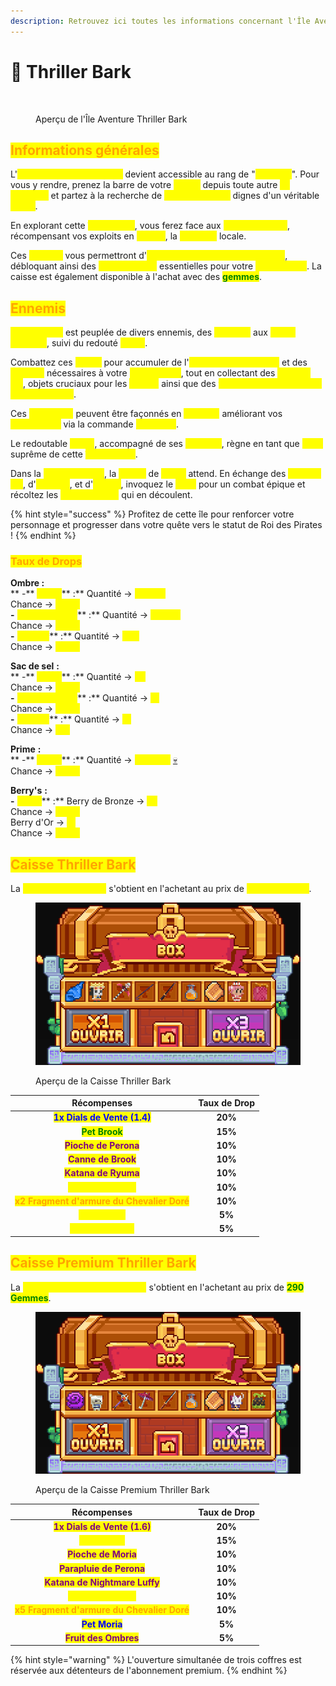 ```yaml
---
description: Retrouvez ici toutes les informations concernant l'Île Aventure Thriller Bark
---
```


# 👹 Thriller Bark

<figure><img src="../../.gitbook/assets/Capture d’écran 2023-12-04 à 17.43.35.png" alt=""><figcaption><p>Aperçu de l'Île Aventure Thriller Bark</p></figcaption></figure>

## <mark style="color:orange;">Informations générales</mark>

L'<mark style="color:yellow;">**île Aventure Thriller Bark**</mark> devient accessible au rang de "<mark style="color:yellow;">**Corsaire**</mark>". Pour vous y rendre, prenez la barre de votre <mark style="color:yellow;">**navire**</mark> depuis toute autre <mark style="color:yellow;">**île aventure**</mark> et partez à la recherche de <mark style="color:yellow;">**nouveaux défis**</mark> dignes d'un véritable <mark style="color:yellow;">**pirate**</mark>.

En explorant cette <mark style="color:yellow;">**île obscure**</mark>, vous ferez face aux <mark style="color:yellow;">sbires de Moria</mark>, récompensant vos exploits en <mark style="color:yellow;">**Ombre**</mark>, la <mark style="color:yellow;">**monnaie**</mark> locale.&#x20;

Ces <mark style="color:yellow;">**Ombres**</mark> vous permettront d'<mark style="color:yellow;">**ouvrir la caisse présente sur l'île**</mark>, débloquant ainsi des <mark style="color:yellow;">**récompenses**</mark> essentielles pour votre <mark style="color:yellow;">**progression**</mark>. La caisse est également disponible à l'achat avec des <mark style="color:green;">**gemmes**</mark>.

## <mark style="color:orange;">Ennemis</mark>

<mark style="color:yellow;">**Thriller Bark**</mark> est peuplée de divers ennemis, des <mark style="color:yellow;">**zombies**</mark> aux <mark style="color:yellow;">**grand zombies**</mark>, suivi du redouté <mark style="color:yellow;">**Moria**</mark>.

Combattez ces <mark style="color:yellow;">**sbires**</mark> pour accumuler de l'<mark style="color:yellow;">**expérience de métier**</mark> et des <mark style="color:yellow;">**Ombres**</mark> nécessaires à votre <mark style="color:yellow;">**progression**</mark>, tout en collectant des <mark style="color:yellow;">**sacs de sel**</mark>, objets cruciaux pour les <mark style="color:yellow;">**quêtes**</mark> ainsi que des <mark style="color:yellow;">**fragments d'armures du Chevalier Doré**</mark>.&#x20;

Ces <mark style="color:yellow;">**fragments**</mark> peuvent être façonnés en <mark style="color:yellow;">**armures**</mark> améliorant vos <mark style="color:yellow;">**statistiques**</mark> via la commande <mark style="color:yellow;">**`/marchand`**</mark>.&#x20;

Le redoutable <mark style="color:yellow;">**Moria**</mark>, accompagné de ses <mark style="color:yellow;">**zombies**</mark>, règne en tant que <mark style="color:yellow;">**boss**</mark> suprême de cette <mark style="color:yellow;">**île aventure**</mark>.

Dans la <mark style="color:yellow;">**zone aventure**</mark>, la <mark style="color:yellow;">**statue**</mark> de <mark style="color:yellow;">**Moria**</mark> attend. En échange des <mark style="color:yellow;">**sacs de sel**</mark>, d'<mark style="color:yellow;">**Ombres**</mark>, et d'<mark style="color:yellow;">**argent**</mark>, invoquez le <mark style="color:yellow;">**boss**</mark> pour un combat épique et récoltez les <mark style="color:yellow;">**récompenses**</mark> qui en découlent.

{% hint style="success" %}
Profitez de cette île pour renforcer votre personnage et progresser dans votre quête vers le statut de Roi des Pirates !
{% endhint %}

### <mark style="color:orange;">Taux de Drops</mark>

**Ombre :** \
&#x20;        ** -** <mark style="color:yellow;">**Moria**</mark>** :** Quantité -> <mark style="color:yellow;">**+7'500**</mark>\
&#x20;                          Chance -> <mark style="color:yellow;">**100%**</mark>\
&#x20;         **-** <mark style="color:yellow;">**Grand Zombie**</mark>** :** Quantité -> <mark style="color:yellow;">**+1'400**</mark>\
&#x20;                                           Chance -> <mark style="color:yellow;">**100%**</mark>\
&#x20;         **-** <mark style="color:yellow;">**Zombie**</mark>** :** Quantité -> <mark style="color:yellow;">**+20**</mark>\
&#x20;                              Chance -> <mark style="color:yellow;">**100%**</mark>

**Sac de sel** **:** \
&#x20;        ** -** <mark style="color:yellow;">**Moria**</mark>** :** Quantité -> <mark style="color:yellow;">**x4**</mark>\
&#x20;                          Chance -> <mark style="color:yellow;">**100%**</mark>\
&#x20;         **-** <mark style="color:yellow;">**Grand Zombie**</mark>** :** Quantité -> <mark style="color:yellow;">**x1**</mark>\
&#x20;                                           Chance -> <mark style="color:yellow;">**100%**</mark>\
&#x20;         **-** <mark style="color:yellow;">**Zombie**</mark>** :** Quantité -> <mark style="color:yellow;">**x1**</mark>\
&#x20;                              Chance -> <mark style="color:yellow;">**2%**</mark>

**Prime** **:** \
&#x20;        ** -** <mark style="color:yellow;">**Moria**</mark>** :** Quantité -> <mark style="color:yellow;">**+12'000**</mark> [💀](https://emojipedia.org/fr/cr%C3%A2ne)\
&#x20;                           Chance -> <mark style="color:yellow;">**100%**</mark>

**Berry's** **:** \
&#x20;         **-** <mark style="color:yellow;">**Moria**</mark>** :** Berry de Bronze -> <mark style="color:yellow;">**x2**</mark>\
&#x20;                           Chance -> <mark style="color:yellow;">**100%**</mark>\
&#x20;                           Berry d'Or -> <mark style="color:yellow;">**x1**</mark>\
&#x20;                           Chance -> <mark style="color:yellow;">**100%**</mark>

## <mark style="color:orange;">Caisse Thriller Bark</mark>

La <mark style="color:yellow;">**Caisse Thriller Bark**</mark> s'obtient en l'achetant au prix de <mark style="color:yellow;">**4'000 Ombres**</mark>.

<figure><img src="../../.gitbook/assets/image (1).png" alt=""><figcaption><p>Aperçu de la Caisse Thriller Bark</p></figcaption></figure>

|                                **Récompenses**                                | **Taux de Drop** |
| :---------------------------------------------------------------------------: | :--------------: |
|          <mark style="color:blue;">**1x Dials de Vente (1.4)**</mark>         |      **20%**     |
|                <mark style="color:green;">**Pet Brook**</mark>                |      **15%**     |
|            <mark style="color:purple;">**Pioche de Perona**</mark>            |      **10%**     |
|             <mark style="color:purple;">**Canne de Brook**</mark>             |      **10%**     |
|             <mark style="color:purple;">**Katana de Ryuma**</mark>            |      **10%**     |
|             <mark style="color:yellow;">**Booster Métiers**</mark>            |      **10%**     |
| <mark style="color:orange;">**x2 Fragment d'armure du Chevalier Doré**</mark> |      **10%**     |
|               <mark style="color:yellow;">**Pet Perona**</mark>               |      **5%**      |
|             <mark style="color:yellow;">**Fruit des Âmes**</mark>             |      **5%**      |

## <mark style="color:orange;">Caisse Premium Thriller Bark</mark>

La <mark style="color:yellow;">**Caisse Premium Thriller Bark**</mark> s'obtient en l'achetant au prix de <mark style="color:green;">**290 Gemmes**</mark>.

<figure><img src="../../.gitbook/assets/image (2).png" alt=""><figcaption><p>Aperçu de la Caisse Premium Thriller Bark</p></figcaption></figure>

|                                **Récompenses**                                | **Taux de Drop** |
| :---------------------------------------------------------------------------: | :--------------: |
|         <mark style="color:purple;">**1x Dials de Vente (1.6)**</mark>        |      **20%**     |
|                <mark style="color:yellow;">**Pet Ryuma**</mark>               |      **15%**     |
|             <mark style="color:purple;">**Pioche de Moria**</mark>            |      **10%**     |
|           <mark style="color:purple;">**Parapluie de Perona**</mark>          |      **10%**     |
|        <mark style="color:purple;">**Katana de Nightmare Luffy**</mark>       |      **10%**     |
|             <mark style="color:yellow;">**Booster Métiers**</mark>            |      **10%**     |
| <mark style="color:orange;">**x5 Fragment d'armure du Chevalier Doré**</mark> |      **10%**     |
|                 <mark style="color:blue;">**Pet Moria**</mark>                |      **5%**      |
|            <mark style="color:purple;">**Fruit des Ombres**</mark>            |      **5%**      |

{% hint style="warning" %}
L'ouverture simultanée de trois coffres est réservée aux détenteurs de l'abonnement premium.
{% endhint %}
